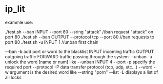 # ip_lit

exammle use:

./test.sh --ban INPUT --port 80 --sring "attack"  //ban request "attack" on port 80
./test.sh --ban OUTPUT --protocol tcp --port 80   //ban requests to port 80
./test.sh -u INPUT 1                              //unban first chain

--ban        -b         add port or word to the blacklist
        INPUT           incoming traffic
        OUTPUT          outgoing traffic
        FORWARD         traffic passing through the system
--unban      -u         unlock the word
        [name or num]               like --unban INPUT 4
--port       -p         specify the required port
--protocol   -P         data transfer protocol (tcp, udp, etc...)
--word       -w         argument is the desired word
                                    like --string "porn"
--list       -L         displays a list of all locks
